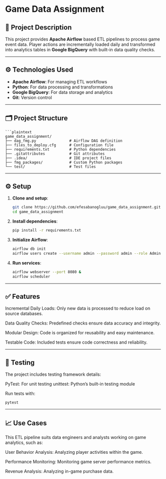 # Game Data Assignment

## 📌 Project Description

This project provides **Apache Airflow** based ETL pipelines to process game event data. Player actions are incrementally loaded daily and transformed into analytics tables in **Google BigQuery** with built-in data quality checks.

---

## ⚙️ Technologies Used

- **Apache Airflow**: For managing ETL workflows  
- **Python**: For data processing and transformations  
- **Google BigQuery**: For data storage and analytics  
- **Git**: Version control  

---

## 🗂️ Project Structure

    ```plaintext
    game_data_assignment/
    ├── dag_fmg.py               # Airflow DAG definition  
    ├── files_to_deploy.cfg      # Configuration file  
    ├── requirements.txt         # Python dependencies  
    ├── .gitattributes           # Git attributes  
    ├── .idea/                   # IDE project files  
    ├── fmg_packages/            # Custom Python packages  
    └── test/                    # Test files  

---

## ⚙️ Setup  

1. **Clone and setup**:
   ```bash
   git clone https://github.com/efesabanogluu/game_data_assignment.git
   cd game_data_assignment

2. **Install dependencies**:
   ```bash
   pip install -r requirements.txt

3. **Initialize Airflow**:
   ```bash
   airflow db init
   airflow users create --username admin --password admin --role Admin

4. **Run services**:
   ```bash
   airflow webserver --port 8080 &
   airflow scheduler

---

## ✅ Features
Incremental Daily Loads: Only new data is processed to reduce load on source databases.

Data Quality Checks: Predefined checks ensure data accuracy and integrity.

Modular Design: Code is organized for reusability and easy maintenance.

Testable Code: Included tests ensure code correctness and reliability.

---

## 🧪 Testing
The project includes testing framework details:

PyTest: For unit testing
unittest: Python’s built-in testing module

Run tests with:
    
    pytest

---

## 📈 Use Cases
This ETL pipeline suits data engineers and analysts working on game analytics, such as:

User Behavior Analysis: Analyzing player activities within the game.

Performance Monitoring: Monitoring game server performance metrics.

Revenue Analysis: Analyzing in-game purchase data.
